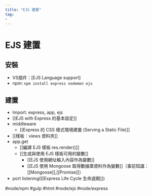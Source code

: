 ```yaml
---
title: "EJS 建置"
tag: 
- 
---
```

# EJS 建置
## 安裝
- VS插件：[EJS Language support]
- npm: `npm install express nodemon ejs `

## 建置
- Import: express, app, ejs
- [[EJS with Express 的基本設定]]
- middleware
	-  [[Express 的 CSS 樣式環境建置 (Serving a Static File)]]
- [[樣板：views 資料夾]]
- app.get
	- [[編譯 EJS 樣板 res.render()]]
	- [[生成與使用 EJS 樣板可用的變數]]
		- [[EJS 使用網址輸入內容作為變數]]
		- [[EJS 使用 Mongoose 取得數據庫資料作為變數]]（事前知識： [[Mongoose]],[[Promise]]）
- port listening([[Express Life Cycle 生命週期]])

#node/npm #gulp #html #node/ejs #node/express